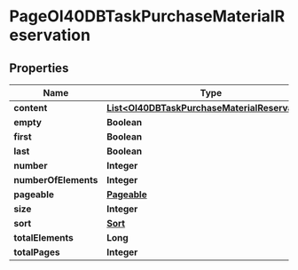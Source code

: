 
# PageOI40DBTaskPurchaseMaterialReservation

## Properties
Name | Type | Description | Notes
------------ | ------------- | ------------- | -------------
**content** | [**List&lt;OI40DBTaskPurchaseMaterialReservation&gt;**](OI40DBTaskPurchaseMaterialReservation.md) |  |  [optional]
**empty** | **Boolean** |  |  [optional]
**first** | **Boolean** |  |  [optional]
**last** | **Boolean** |  |  [optional]
**number** | **Integer** |  |  [optional]
**numberOfElements** | **Integer** |  |  [optional]
**pageable** | [**Pageable**](Pageable.md) |  |  [optional]
**size** | **Integer** |  |  [optional]
**sort** | [**Sort**](Sort.md) |  |  [optional]
**totalElements** | **Long** |  |  [optional]
**totalPages** | **Integer** |  |  [optional]



